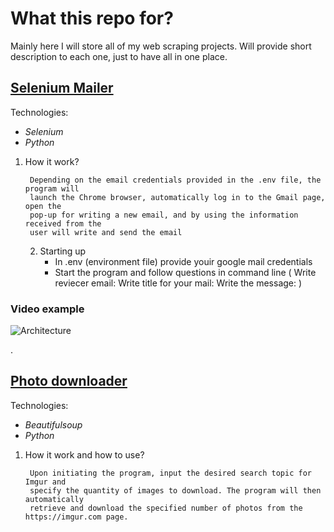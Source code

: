 
# What this repo for?



Mainly here I will store all of my web scraping projects. Will provide short description to each one, just to have all in one place.


## [Selenium Mailer](https://github.com/ssmqd/Web-Scraping/tree/main/Selenium_Mailer)
Technologies: 
- _Selenium_
- _Python_

1. How it work?
       
        Depending on the email credentials provided in the .env file, the program will 
        launch the Chrome browser, automatically log in to the Gmail page, open the 
        pop-up for writing a new email, and by using the information received from the 
        user will write and send the email

    2. Starting up
       - In .env (environment file) provide youir google mail credentials
       - Start the program and follow questions in command line (
           Write reviecer email:
           Write title for your mail: 
           Write the message: ) 
    
### Video example

![Architecture](https://lh3.googleusercontent.com/u/4/drive-viewer/AEYmBYSq6wCpQFnFRsHEaclRPDOYmdPBoSfVnpIJKczRpVsTc167aBTfvifxRaCDRsVqWWqLc5OFRv6ADONqv0itr6e1mFNA=w1317-h942)

.‎ 
## [Photo downloader](https://github.com/ssmqd/Web-Scraping/tree/main/Photo_Downloader)
Technologies: 
- _Beautifulsoup_
- _Python_

1. How it work and how to use?

        Upon initiating the program, input the desired search topic for Imgur and 
        specify the quantity of images to download. The program will then automatically 
        retrieve and download the specified number of photos from the https://imgur.com page.
    
